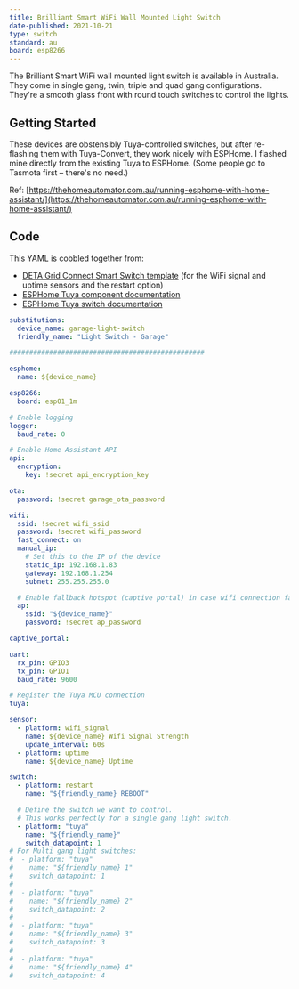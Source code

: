 ```yaml
---
title: Brilliant Smart WiFi Wall Mounted Light Switch
date-published: 2021-10-21
type: switch
standard: au
board: esp8266
---
```


The Brilliant Smart WiFi wall mounted light switch is available in Australia. They come in single gang, twin, triple and
quad gang configurations. They're a smooth glass front with round touch switches to control the lights.

## Getting Started

These devices are obstensibly Tuya-controlled switches, but after re-flashing them with Tuya-Convert, they work
nicely with ESPHome. I flashed mine directly from the existing Tuya to ESPHome. (Some people go to Tasmota first –
there's no need.)

Ref:
[https://thehomeautomator.com.au/running-esphome-with-home-assistant/](https://thehomeautomator.com.au/running-esphome-with-home-assistant/)

## Code

This YAML is cobbled together from:

- [DETA Grid Connect Smart Switch template][brilliant-deta] (for the WiFi signal and uptime sensors and the restart
  option)
- [ESPHome Tuya component documentation][brilliant-tuya]
- [ESPHome Tuya switch documentation][brilliant-tuya-switch]

[brilliant-deta]: https://devices.esphome.io/devices/DETA-Grid-Connect-Smart-Switch/
[brilliant-tuya]: https://esphome.io/components/tuya.html
[brilliant-tuya-switch]: https://esphome.io/components/switch/tuya.html

```yaml
substitutions:
  device_name: garage-light-switch
  friendly_name: "Light Switch - Garage"

#################################################

esphome:
  name: ${device_name}

esp8266:
  board: esp01_1m

# Enable logging
logger:
  baud_rate: 0

# Enable Home Assistant API
api:
  encryption:
    key: !secret api_encryption_key

ota:
  password: !secret garage_ota_password

wifi:
  ssid: !secret wifi_ssid
  password: !secret wifi_password
  fast_connect: on
  manual_ip:
    # Set this to the IP of the device
    static_ip: 192.168.1.83
    gateway: 192.168.1.254
    subnet: 255.255.255.0

  # Enable fallback hotspot (captive portal) in case wifi connection fails
  ap:
    ssid: "${device_name}"
    password: !secret ap_password

captive_portal:

uart:
  rx_pin: GPIO3
  tx_pin: GPIO1
  baud_rate: 9600

# Register the Tuya MCU connection
tuya:

sensor:
  - platform: wifi_signal
    name: ${device_name} Wifi Signal Strength
    update_interval: 60s
  - platform: uptime
    name: ${device_name} Uptime

switch:
  - platform: restart
    name: "${friendly_name} REBOOT"

  # Define the switch we want to control.
  # This works perfectly for a single gang light switch.
  - platform: "tuya"
    name: "${friendly_name}"
    switch_datapoint: 1
# For Multi gang light switches:
#  - platform: "tuya"
#    name: "${friendly_name} 1"
#    switch_datapoint: 1
#
#  - platform: "tuya"
#    name: "${friendly_name} 2"
#    switch_datapoint: 2
#
#  - platform: "tuya"
#    name: "${friendly_name} 3"
#    switch_datapoint: 3
#
#  - platform: "tuya"
#    name: "${friendly_name} 4"
#    switch_datapoint: 4

